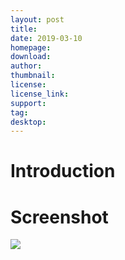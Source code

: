 ```yaml
---
layout: post
title: 
date: 2019-03-10
homepage: 
download: 
author: 
thumbnail: 
license: 
license_link: 
support: 
tag: 
desktop: 
---
```


# Introduction



# Screenshot

![](https://raw.githubusercontent.com/rpisystem/RPiSystem.github.io/master/thumbnails/Screenshot/)